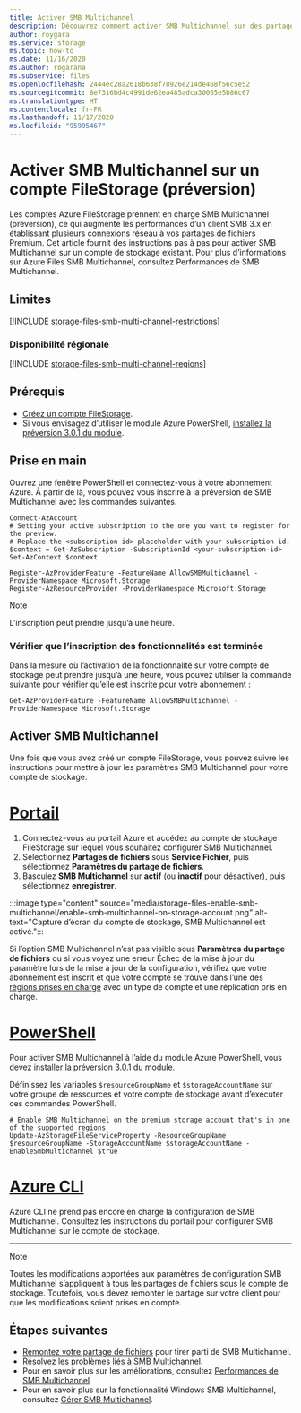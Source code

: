 ```yaml
---
title: Activer SMB Multichannel
description: Découvrez comment activer SMB Multichannel sur des partages de fichiers Azure Premium.
author: roygara
ms.service: storage
ms.topic: how-to
ms.date: 11/16/2020
ms.author: rogarana
ms.subservice: files
ms.openlocfilehash: 2444ec28a2618b638f78926e214de468f56c5e52
ms.sourcegitcommit: 8e7316bd4c4991de62ea485adca30065e5b86c67
ms.translationtype: HT
ms.contentlocale: fr-FR
ms.lasthandoff: 11/17/2020
ms.locfileid: "95995467"
---
```

# <a name="enable-smb-multichannel-on-a-filestorage-account-preview"></a>Activer SMB Multichannel sur un compte FileStorage (préversion) 

Les comptes Azure FileStorage prennent en charge SMB Multichannel (préversion), ce qui augmente les performances d’un client SMB 3.x en établissant plusieurs connexions réseau à vos partages de fichiers Premium. Cet article fournit des instructions pas à pas pour activer SMB Multichannel sur un compte de stockage existant. Pour plus d’informations sur Azure Files SMB Multichannel, consultez Performances de SMB Multichannel.

## <a name="limitations"></a>Limites

[!INCLUDE [storage-files-smb-multi-channel-restrictions](../../../includes/storage-files-smb-multi-channel-restrictions.md)]

### <a name="regional-availability"></a>Disponibilité régionale

[!INCLUDE [storage-files-smb-multi-channel-regions](../../../includes/storage-files-smb-multi-channel-regions.md)]

## <a name="prerequisites"></a>Prérequis

- [Créez un compte FileStorage](storage-how-to-create-premium-fileshare.md).
- Si vous envisagez d’utiliser le module Azure PowerShell, [installez la préversion 3.0.1 du module](https://www.powershellgallery.com/packages/Az.Storage/3.0.1-preview).

## <a name="getting-started"></a>Prise en main

Ouvrez une fenêtre PowerShell et connectez-vous à votre abonnement Azure. À partir de là, vous pouvez vous inscrire à la préversion de SMB Multichannel avec les commandes suivantes.

```azurepowershell
Connect-AzAccount
# Setting your active subscription to the one you want to register for the preview. 
# Replace the <subscription-id> placeholder with your subscription id. 
$context = Get-AzSubscription -SubscriptionId <your-subscription-id> 
Set-AzContext $context

Register-AzProviderFeature -FeatureName AllowSMBMultichannel -ProviderNamespace Microsoft.Storage 
Register-AzResourceProvider -ProviderNamespace Microsoft.Storage 
```

> [!NOTE]
> L’inscription peut prendre jusqu’à une heure.

### <a name="verify-that-feature-registration-is-complete"></a>Vérifier que l’inscription des fonctionnalités est terminée

Dans la mesure où l’activation de la fonctionnalité sur votre compte de stockage peut prendre jusqu’à une heure, vous pouvez utiliser la commande suivante pour vérifier qu’elle est inscrite pour votre abonnement :

```azurepowershell
Get-AzProviderFeature -FeatureName AllowSMBMultichannel -ProviderNamespace Microsoft.Storage
```


## <a name="enable-smb-multichannel"></a>Activer SMB Multichannel 
Une fois que vous avez créé un compte FileStorage, vous pouvez suivre les instructions pour mettre à jour les paramètres SMB Multichannel pour votre compte de stockage.

# <a name="portal"></a>[Portail](#tab/azure-portal)
1. Connectez-vous au portail Azure et accédez au compte de stockage FileStorage sur lequel vous souhaitez configurer SMB Multichannel.
1. Sélectionnez **Partages de fichiers** sous **Service Fichier**, puis sélectionnez **Paramètres du partage de fichiers**.
1. Basculez **SMB Multichannel** sur **actif** (ou **inactif** pour désactiver), puis sélectionnez **enregistrer**.

:::image type="content" source="media/storage-files-enable-smb-multichannel/enable-smb-multichannel-on-storage-account.png" alt-text="Capture d’écran du compte de stockage, SMB Multichannel est activé.":::

Si l’option SMB Multichannel n’est pas visible sous **Paramètres du partage de fichiers** ou si vous voyez une erreur Échec de la mise à jour du paramètre lors de la mise à jour de la configuration, vérifiez que votre abonnement est inscrit et que votre compte se trouve dans l’une des [régions prises en charge](#regional-availability) avec un type de compte et une réplication pris en charge.

# <a name="powershell"></a>[PowerShell](#tab/azure-powershell)

Pour activer SMB Multichannel à l’aide du module Azure PowerShell, vous devez [installer la préversion 3.0.1](https://www.powershellgallery.com/packages/Az.Storage/3.0.1-preview) du module.

Définissez les variables `$resourceGroupName` et `$storageAccountName` sur votre groupe de ressources et votre compte de stockage avant d’exécuter ces commandes PowerShell.

```azurepowershell
# Enable SMB Multichannel on the premium storage account that's in one of the supported regions
Update-AzStorageFileServiceProperty -ResourceGroupName $resourceGroupName -StorageAccountName $storageAccountName -EnableSmbMultichannel $true 
```

# <a name="azure-cli"></a>[Azure CLI](#tab/azure-cli)
Azure CLI ne prend pas encore en charge la configuration de SMB Multichannel. Consultez les instructions du portail pour configurer SMB Multichannel sur le compte de stockage.

---

> [!NOTE]
> Toutes les modifications apportées aux paramètres de configuration SMB Multichannel s’appliquent à tous les partages de fichiers sous le compte de stockage. Toutefois, vous devez remonter le partage sur votre client pour que les modifications soient prises en compte.


## <a name="next-steps"></a>Étapes suivantes 

- [Remontez votre partage de fichiers](storage-how-to-use-files-windows.md) pour tirer parti de SMB Multichannel.
- [Résolvez les problèmes liés à SMB Multichannel](storage-troubleshooting-files-performance.md#smb-multichannel-option-not-visible-under-file-share-settings).
- Pour en savoir plus sur les améliorations, consultez [Performances de SMB Multichannel](storage-files-smb-multichannel-performance.md)
 - Pour en savoir plus sur la fonctionnalité Windows SMB Multichannel, consultez [Gérer SMB Multichannel](/azure-stack/hci/manage/manage-smb-multichannel).
